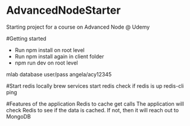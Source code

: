 # AdvancedNodeStarter
Starting project for a course on Advanced Node @ Udemy

#Getting started
- Run npm install on root level
- Run npm install again in client folder
- npm run dev on root level

mlab database user/pass
angela/acy12345

#Start redis locally
brew services start redis
check if redis is up
redis-cli ping

#Features of the application
Redis to cache get calls
The application will check Redis to see if the data is cached. If not, then it will reach out to MongoDB